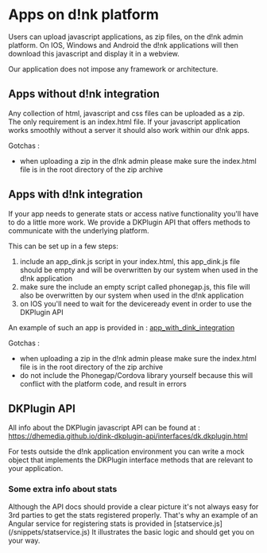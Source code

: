 # Apps on d!nk platform

Users can upload javascript applications, as zip files, on the d!nk admin platform.
On IOS, Windows and Android the d!nk applications will then download this javascript and
display it in a webview.

Our application does not impose any framework or architecture.

## Apps without d!nk integration

Any collection of html, javascript and css files can be uploaded as a zip.
The only requirement is an index.html file.
If your javascript application works smoothly without a server it should also
work within our d!nk apps.

Gotchas :
* when uploading a zip in the d!nk admin please make sure the index.html file is in the root directory of the zip archive

## Apps with d!nk integration

If your app needs to generate stats or access native functionality you'll have to
do a little more work. We provide a DKPlugin API that offers methods to communicate with
the underlying platform.

This can be set up in a few steps:

1. include an app_dink.js script in your index.html, this app_dink.js file should be empty and will be overwritten by our system when used in the d!nk application
2. make sure the include an empty script called phonegap.js, this file will also be overwritten by our system when used in the d!nk application
3. on IOS you'll need to wait for the deviceready event in order to use the DKPlugin API

An example of such an app is provided in : [app_with_dink_integration](/app_with_dink_integration/index.html)

Gotchas :
* when uploading a zip in the d!nk admin please make sure the index.html file is in the root directory of the zip archive
* do not include the Phonegap/Cordova library yourself because this will conflict with the platform code, and result in errors

## DKPlugin API

All info about the DKPlugin javascript API can be found at : https://dhemedia.github.io/dink-dkplugin-api/interfaces/dk.dkplugin.html

For tests outside the d!nk application environment you can write a mock object that implements
the DKPlugin interface methods that are relevant to your application.

### Some extra info about stats
Although the API docs should provide a clear picture it's not always easy for 3rd parties to
get the stats registered properly. That's why an example of an Angular service for registering
stats is provided in [statservice.js] (/snippets/statservice.js)
It illustrates the basic logic and should get you on your way.
